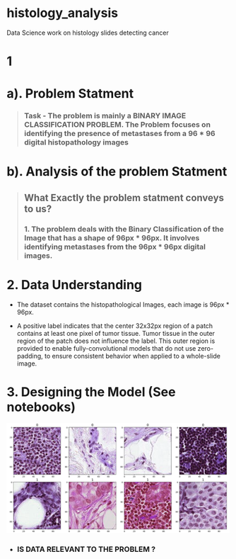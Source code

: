 # histology_analysis
Data Science work on histology slides detecting cancer


# 1 

# a). Problem Statment

> ### Task - The problem is mainly a BINARY IMAGE CLASSIFICATION PROBLEM. The Problem focuses on identifying the presence of metastases from a 96 * 96 digital histopathology images




# b). Analysis of the problem Statment

> ## What Exactly the problem statment conveys to us?
> ### 1. The problem deals with the Binary Classification of the Image that has a shape of 96px * 96px. It involves identifying metastases from the 96px * 96px digital  images.

# 2.  Data Understanding

* The dataset contains the histopathological Images, each image is 96px * 96px. 

* A positive label indicates that the center 32x32px region of a patch contains at least one pixel of tumor tissue. Tumor tissue in the outer region of the patch does not influence the label. This outer region is provided to enable fully-convolutional models that do not use zero-padding, to ensure consistent behavior when applied to a whole-slide image.


# 3. Designing the Model  (See notebooks)
![Correlation_matrix](images/histology_slides.png)


* ### **IS DATA RELEVANT TO THE PROBLEM ?**
